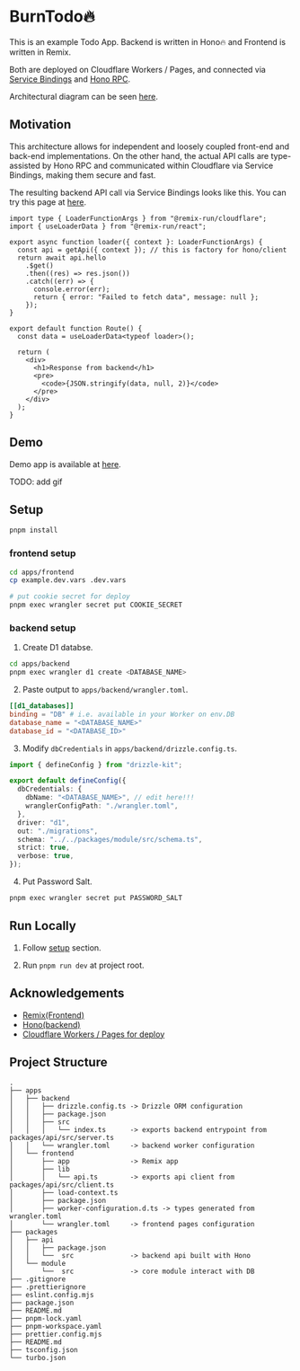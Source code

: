 # BurnTodo🔥

This is an example Todo App. Backend is written in Hono🔥 and Frontend is written in Remix.

Both are deployed on Cloudflare Workers / Pages, and connected via [Service Bindings](https://developers.cloudflare.com/workers/runtime-apis/bindings/service-bindings/) and [Hono RPC](https://hono.dev/guides/rpc).

Architectural diagram can be seen [here](https://www.figma.com/file/0G1WPjQpdySKBhBsMR8aMl/Workers-Pages-Connect).

## Motivation

This architecture allows for independent and loosely coupled front-end and back-end implementations.
On the other hand, the actual API calls are type-assisted by Hono RPC and communicated within Cloudflare via Service Bindings, making them secure and fast.

The resulting backend API call via Service Bindings looks like this.
You can try this page at [here](https://burntodo.pages.dev/hello).

```tsx
import type { LoaderFunctionArgs } from "@remix-run/cloudflare";
import { useLoaderData } from "@remix-run/react";

export async function loader({ context }: LoaderFunctionArgs) {
  const api = getApi({ context }); // this is factory for hono/client
  return await api.hello
    .$get()
    .then((res) => res.json())
    .catch((err) => {
      console.error(err);
      return { error: "Failed to fetch data", message: null };
    });
}

export default function Route() {
  const data = useLoaderData<typeof loader>();

  return (
    <div>
      <h1>Response from backend</h1>
      <pre>
        <code>{JSON.stringify(data, null, 2)}</code>
      </pre>
    </div>
  );
}
```

## Demo

Demo app is available at [here](https://burntodo.pages.dev/app).

TODO: add gif

## Setup

```bash
pnpm install
```

### frontend setup

```bash
cd apps/frontend
cp example.dev.vars .dev.vars

# put cookie secret for deploy
pnpm exec wrangler secret put COOKIE_SECRET
```

### backend setup

1. Create D1 databse.

```bash
cd apps/backend
pnpm exec wrangler d1 create <DATABASE_NAME>
```

2. Paste output to `apps/backend/wrangler.toml`.

```toml
[[d1_databases]]
binding = "DB" # i.e. available in your Worker on env.DB
database_name = "<DATABASE_NAME>"
database_id = "<DATABASE_ID>"
```

3. Modify `dbCredentials` in `apps/backend/drizzle.config.ts`.

```ts
import { defineConfig } from "drizzle-kit";

export default defineConfig({
  dbCredentials: {
    dbName: "<DATABASE_NAME>", // edit here!!!
    wranglerConfigPath: "./wrangler.toml",
  },
  driver: "d1",
  out: "./migrations",
  schema: "../../packages/module/src/schema.ts",
  strict: true,
  verbose: true,
});
```

4. Put Password Salt.

```bash
pnpm exec wrangler secret put PASSWORD_SALT
```

## Run Locally

1. Follow [setup](#setup) section.

2. Run `pnpm run dev` at project root.

## Acknowledgements

- [Remix(Frontend)](https://remix.run/docs/en/main)
- [Hono(backend)](https://hono.dev)
- [Cloudflare Workers / Pages for deploy](https://workers.cloudflare.com/)

## Project Structure

```tree
.
├── apps
│   ├── backend
│   │   ├── drizzle.config.ts -> Drizzle ORM configuration
│   │   ├── package.json
│   │   ├── src
│   │   │   └── index.ts      -> exports backend entrypoint from packages/api/src/server.ts
│   │   └── wrangler.toml     -> backend worker configuration
│   └── frontend
│       ├── app               -> Remix app
│       ├── lib
│       │   └── api.ts        -> exports api client from packages/api/src/client.ts
│       ├── load-context.ts
│       ├── package.json
│       ├── worker-configuration.d.ts -> types generated from wrangler.toml
│       └── wrangler.toml     -> frontend pages configuration
├── packages
│   ├── api
│   │   ├── package.json
│   │   └──  src              -> backend api built with Hono
│   └── module
│       └──  src              -> core module interact with DB
├── .gitignore
├── .prettierignore
├── eslint.config.mjs
├── package.json
├── README.md
├── pnpm-lock.yaml
├── pnpm-workspace.yaml
├── prettier.config.mjs
├── README.md
├── tsconfig.json
└── turbo.json
```
